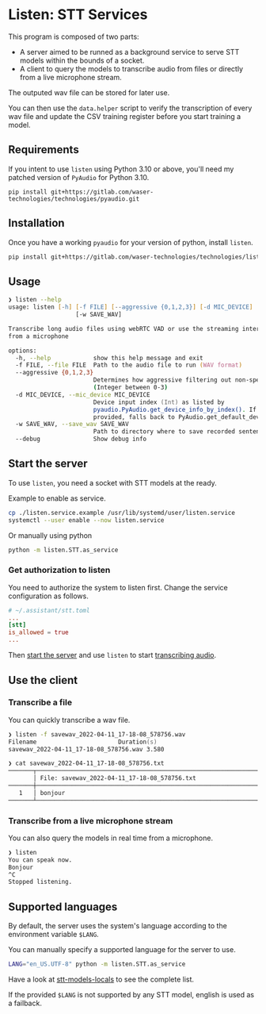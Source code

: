 # Listen: STT Services

This program is composed of two parts:
- A server aimed to be runned as a background service to serve STT models within the bounds of a socket.
- A client to query the models to transcribe audio from files or directly from a live microphone stream.


The outputed wav file can be stored for later use.

You can then use the `data.helper` script to verify the transcription of every wav file and update the CSV training register before you start training a model.

## Requirements

If you intent to use `listen` using Python 3.10 or above, you'll need my patched version of `PyAudio` for Python 3.10.

```
pip install git+https://gitlab.com/waser-technologies/technologies/pyaudio.git
```

## Installation

Once you have a working `pyaudio` for your version of python, install `listen`.

```zsh
pip install git+https://gitlab.com/waser-technologies/technologies/listen.git
```

## Usage

```zsh
❯ listen --help
usage: listen [-h] [-f FILE] [--aggressive {0,1,2,3}] [-d MIC_DEVICE]
                   [-w SAVE_WAV]

Transcribe long audio files using webRTC VAD or use the streaming interface
from a microphone

options:
  -h, --help            show this help message and exit
  -f FILE, --file FILE  Path to the audio file to run (WAV format)
  --aggressive {0,1,2,3}
                        Determines how aggressive filtering out non-speech is.
                        (Integer between 0-3)
  -d MIC_DEVICE, --mic_device MIC_DEVICE
                        Device input index (Int) as listed by
                        pyaudio.PyAudio.get_device_info_by_index(). If not
                        provided, falls back to PyAudio.get_default_device().
  -w SAVE_WAV, --save_wav SAVE_WAV
                        Path to directory where to save recorded sentences
  --debug               Show debug info
```

## Start the server

To use `listen`, you need a socket with STT models at the ready.

Example to enable as service.
```zsh
cp ./listen.service.example /usr/lib/systemd/user/listen.service
systemctl --user enable --now listen.service
```

Or manually using python

```zsh
python -m listen.STT.as_service
```

### Get authorization to listen

You need to authorize the system to listen first. Change the service configuration as follows.

```toml
# ~/.assistant/stt.toml
...
[stt]
is_allowed = true
...
```

Then [start the server](#start-the-server) and use `listen` to start [transcribing audio](#use-the-client).

## Use the client

### Transcribe a file

You can quickly transcribe a wav file.
```zsh
❯ listen -f savewav_2022-04-11_17-18-08_578756.wav
Filename                       Duration(s)         
savewav_2022-04-11_17-18-08_578756.wav 3.580               

❯ cat savewav_2022-04-11_17-18-08_578756.txt
───────┬───────────────────────────────────────────────────────────────────────────────────────────────────────────────
       │ File: savewav_2022-04-11_17-18-08_578756.txt
───────┼───────────────────────────────────────────────────────────────────────────────────────────────────────────────
   1   │ bonjour
───────┴───────────────────────────────────────────────────────────────────────────────────────────────────────────────
```

### Transcribe from a live microphone stream

You can also query the models in real time from a microphone.

```zsh
❯ listen
You can speak now.
Bonjour
^C
Stopped listening.
```

## Supported languages

By default, the server uses the system's language according to the environment variable `$LANG`.

You can manually specify a supported language for the server to use.

```zsh
LANG="en_US.UTF-8" python -m listen.STT.as_service
```

Have a look at [stt-models-locals](https://github.com/wasertech/stt-models-locals#languages) to see the complete list.

If the provided `$LANG` is not supported by any STT model, english is used as a failback.
